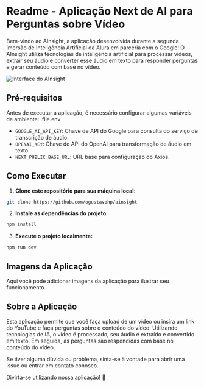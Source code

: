 # Readme - Aplicação Next de AI para Perguntas sobre Vídeo

Bem-vindo ao AInsight, a aplicação desenvolvida durante a segunda Imersão de Inteligência Artificial da Alura em parceria com o Google! O AInsight utiliza tecnologias de inteligência artificial para processar vídeos, extrair seu áudio e converter esse áudio em texto para responder perguntas e gerar conteúdo com base no vídeo.

![Interface do AInsight](https://i.ibb.co/1KskNYf/ainsight.png)

## Pré-requisitos

Antes de executar a aplicação, é necessário configurar algumas variáveis de ambiente: .file.env

- `GOOGLE_AI_API_KEY`: Chave de API do Google para consulta do serviço de transcrição de áudio.
- `OPENAI_KEY`: Chave de API do OpenAI para transformação de áudio em texto.
- `NEXT_PUBLIC_BASE_URL`: URL base para configuração do Axios.

## Como Executar

1. **Clone este repositório para sua máquina local:**

```bash
git clone https://github.com/ogustavohp/ainsight
```

2. **Instale as dependências do projeto:**

```bash
npm install
```
3. **Execute o projeto localmente:**

```bash
npm run dev
```
## Imagens da Aplicação

Aqui você pode adicionar imagens da aplicação para ilustrar seu funcionamento.

## Sobre a Aplicação

Esta aplicação permite que você faça upload de um vídeo ou insira um link do YouTube e faça perguntas sobre o conteúdo do vídeo. Utilizando tecnologias de IA, o vídeo é processado, seu áudio é extraído e convertido em texto. Em seguida, as perguntas são respondidas com base no conteúdo do vídeo.

Se tiver alguma dúvida ou problema, sinta-se à vontade para abrir uma issue ou entrar em contato conosco.

Divirta-se utilizando nossa aplicação! 🚀

